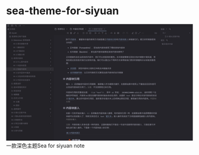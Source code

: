 # sea-theme-for-siyuan
![preview](https://raw.githubusercontent.com/langzhou/sea-theme-for-siyuan/main/preview.png)
一款深色主题Sea for siyuan note
